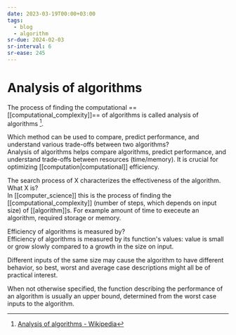 ```yaml
---
date: 2023-03-19T00:00+03:00
tags:
  - blog
  - algorithm
sr-due: 2024-02-03
sr-interval: 6
sr-ease: 245
---
```


# Analysis of algorithms

The process of finding the computational ==[[computational_complexity]]== of
algorithms is called analysis of algorithms [^1].

Which method can be used to compare, predict performance, and understand
various trade-offs between two algorithms?
&#10;<br>
Analysis of algorithms helps compare algorithms, predict performance, and
understand trade-offs between resources (time/memory). It is crucial for
optimizing [[computation|computational]] efficiency.

The search process of X characterizes the effectiveness of the algorithm. What X
is?
&#10;<br>
In [[computer_science]] this is the process of finding the
[[computational_complexity]] (number of steps, which depends on input size) of
[[algorithm]]s. For example amount of time to execeute an algorithm, required
storage or memory.

Efficiency of algorithms is measured by?
&#10;<br>
Efficiency of algorithms is measured by its function's values: value is small or
grow slowly compared to a growth in the size on input.

Different inputs of the same size may cause the algorithm to have different
behavior, so best, worst and average case descriptions might all be of
practical interest.

When not otherwise specified, the function describing the performance of an
algorithm is usually an upper bound, determined from the worst case inputs to
the algorithm.

[^1]: [Analysis of algorithms - Wikipedia](https://en.wikipedia.org/wiki/Analysis_of_algorithms)
